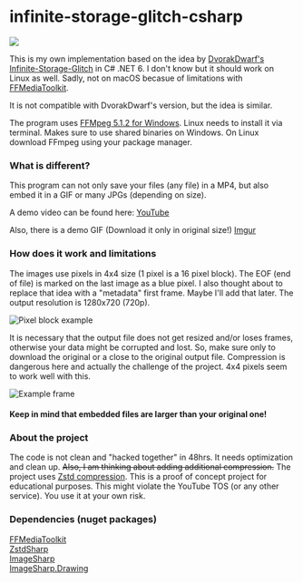 # infinite-storage-glitch-csharp

![](https://i.imgur.com/ZwUBg46.gif)

This is my own implementation based on the idea by [DvorakDwarf's Infinite-Storage-Glitch](https://github.com/DvorakDwarf/Infinite-Storage-Glitch) in C# .NET 6.
I don't know but it should work on Linux as well.
Sadly, not on macOS becasue of limitations with [FFMediaToolkit](https://github.com/radek-k/FFMediaToolkit).

It is not compatible with DvorakDwarf's version, but the idea is similar.

The program uses [FFMpeg 5.1.2 for Windows](https://www.gyan.dev/ffmpeg/builds/packages/ffmpeg-5.1.2-full_build-shared.7z). Linux needs to install it via terminal. Makes sure to use shared binaries on Windows. On Linux download FFmpeg using your package manager.

### What is different?

This program can not only save your files (any file) in a MP4, but also embed it in a GIF or many JPGs (depending on size).

A demo video can be found here: [YouTube](https://youtu.be/8UzyYN0uwlM)

Also, there is a demo GIF (Download it only in original size!) [Imgur](https://i.imgur.com/ZwUBg46.gif)

### How does it work and limitations

The images use pixels in 4x4 size (1 pixel is a 16 pixel block).
The EOF (end of file) is marked on the last image as a blue pixel. I also thought about to replace that idea with a "metadata" first frame. Maybe I'll add that later.
The output resolution is 1280x720 (720p).

![Pixel block example](https://i.imgur.com/pzIPSMt.png)

It is necessary that the output file does not get resized and/or loses frames, otherwise your data might be corrupted and lost. So, make sure only to download the original or a close to the original output file. Compression is dangerous here and actually the challenge of the project. 4x4 pixels seem to work well with this.

![Example frame](https://i.imgur.com/TIcaRLm.jpg)

#### Keep in mind that embedded files are larger than your original one!

### About the project

The code is not clean and "hacked together" in 48hrs.
It needs optimization and clean up.
~~Also, I am thinking about adding additional compression.~~
The project uses [Zstd compression](https://facebook.github.io/zstd/).
This is a proof of concept project for educational purposes. This might violate the YouTube TOS (or any other service).
You use it at your own risk.

### Dependencies (nuget packages)

[FFMediaToolkit](https://github.com/radek-k/FFMediaToolkit) <br/>
[ZstdSharp](https://github.com/oleg-st/ZstdSharp) <br/>
[ImageSharp](https://github.com/SixLabors/ImageSharp) <br/>
[ImageSharp.Drawing](https://github.com/SixLabors/ImageSharp.Drawing) <br/>